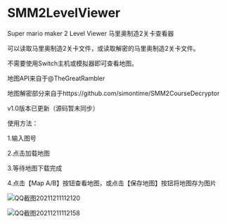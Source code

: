 # SMM2LevelViewer
Super mario maker 2 Level Viewer 马里奥制造2关卡查看器

可以读取马里奥制造2关卡文件，或读取解密的马里奥制造2关卡文件。

不需要使用Switch主机或模拟器即可查看地图。

地图API来自于@TheGreatRambler

地图解密部分来自于https://github.com/simontime/SMM2CourseDecryptor

v1.0版本已更新（源码暂未同步）

使用方法：

1.输入图号

2.点击加载地图

3.等待地图下载完成

4.点击【Map A/B】按钮查看地图，或点击【保存地图】按钮将地图存为图片

![QQ截图20211211112120](https://user-images.githubusercontent.com/20100838/145662297-70f5e0f9-44cd-4521-9fe1-48d4b071fbdc.jpg)

![QQ截图20211211112158](https://user-images.githubusercontent.com/20100838/145662298-a761d28e-41ae-4de9-a155-e284734fff6b.jpg)
